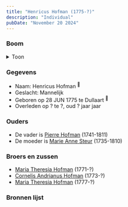```yaml
---
title: "Henricus Hofman (1775-?)"
description: "Individual"
pubDate: "November 20 2024"
---
```


### Boom
<details><summary>Toon</summary>

![test](https://www.plantuml.com/plantuml/svg/ZP9DQm8n48Rl-HL3FRGUXApRxOg8jdvL2nMXUfRixgZ1R2APB4MA_xrnrIgbO6zXCkyxptmyanFM5RbYj95wAwp88H7fPcLDeREUKSQ2iqAJ_qBjs5fc2AcqgSBZ6_Ejsq6EUOAMZY5oQD6utHRPbMkg115yCG3e6fkXdQrbkj58r6hbGkfs6qAsP-mUfcKfOaV5tLIYjGWZiyo5lWD1CEQSHn50PH0Ees7Nctuj9Qfi3wrc8fBT8Z7EAMosOJoPGH0_1l0GD880QX3pgdVI3hKamYiTRGgb5a9dYzGQeiHuCcyGrE5b_Wgb-agtFyEz2oiHNhH6-71Os0lVa-SRTWVX8Bp95qOb7p_mHLNe_0ChWFwW1wNeBwnMynEpJEgLpusE7SGnB-667gxEeQBaQkrsg9Jvz81xTXfghNRAOASkBe6JqWSENp5dvseZr5Qc1VtUKSpXPxUtTrLlmDjySW2DeE-x5lumRq-YuyVbh-OPTUQl-1i0)
</details>

### Gegevens
- Naam: Henricus Hofman <sup><a href="../s00092/" style="text-decoration:none" title="Doopinschrijving Henricus Hofman 28-06-1775">:link:</a></sup>
- Geslacht: Mannelijk
- Geboren op 28 JUN 1775 te Dullaart <sup><a href="../s00092/" style="text-decoration:none" title="Doopinschrijving Henricus Hofman 28-06-1775">:link:</a></sup>
- Overleden op ? te ?, oud ? jaar jaar 

### Ouders
- De vader is [Pierre Hofman](../i00055/) (1741-1811)
- De moeder is [Marie Anne Steur](../i00056/) (1735-1810)

### Broers en zussen
- [Maria Theresia Hofman](../i00068/) (1771-?)
- [Cornelis Andrianus Hofman](../i00069/) (1773-?)
- [Maria Theresia Hofman](../i00071/) (1777-?)

### Bronnen lijst